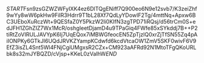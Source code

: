 $START$Fsn9zsGZWZWFyIXK4ez6DlTQgENiff7Q900eo6N9e12svb7/K3zeiZhf9wYy8wW6pkHw9FiIR3Hdrr9T1bL28Xf7QdLyYDowIF2Tg/4mttNq+Apxw6BC3UEboXuRczWt+9QESfaZ0Y5PkzW2li0KIfN3zgTPD71iRQsj/d56trCm0S+edJFH1ZGhZIZ7Wx1McR/oshgIeetDjamD4u9TPaGiq4FWfe85xSYkddj7B++P2tiRtZoVIRULJAVYpK6Ij7UqEQox7iMBWGfeocEN5ZpTjzlQ0xrZjTfSN55Zq4pAiIONPKy6GTkJI6UQdJRVKZYampKCdwfd6kcdVtcaOW1ZmV5SKF0wivF6V9EfZ3isZL4Snt5Wl4FNjCgiUMgxsR2CZx+CM923aAFRd92N1MtoTFgQKoURLbk8s32mJYBQZD/cVjsp+KKeL0zVaIhW$END$